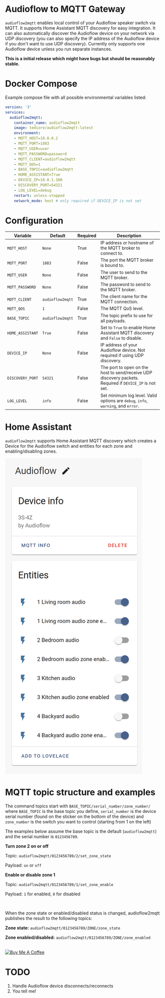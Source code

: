 # Audioflow to MQTT Gateway

`audioflow2mqtt` enables local control of your Audioflow speaker switch via MQTT. It supports Home Assistant MQTT discovery for easy integration. It can also automatically discover the Audioflow device on your network via UDP discovery (you can also specify the IP address of the Audioflow device if you don't want to use UDP discovery). Currently only supports one Audioflow device unless you run separate instances.

**This is a initial release which might have bugs but should be reasonably stable.**

# Docker Compose
Example compose file with all possible environmental variables listed:
```yaml
version: '3'
services:
  audioflow2mqtt:
    container_name: audioflow2mqtt
    image: tediore/audioflow2mqtt:latest
    environment:
    - MQTT_HOST=10.0.0.2
    - MQTT_PORT=1883
    - MQTT_USER=user
    - MQTT_PASSWORD=password
    - MQTT_CLIENT=audioflow2mqtt
    - MQTT_QOS=1
    - BASE_TOPIC=audioflow2mqtt
    - HOME_ASSISTANT=True
    - DEVICE_IP=10.0.1.100
    - DISCOVERY_PORT=54321
    - LOG_LEVEL=debug
    restart: unless-stopped
    network_mode: host # only required if DEVICE_IP is not set
```

# Configuration
| Variable | Default | Required | Description |
|----------|---------|----------|-------------|
| `MQTT_HOST` | `None` | True | IP address or hostname of the MQTT broker to connect to. |
| `MQTT_PORT` | `1883` | False | The port the MQTT broker is bound to. |
| `MQTT_USER` | `None` | False | The user to send to the MQTT broker. |
| `MQTT_PASSWORD` | `None` | False | The password to send to the MQTT broker. |
| `MQTT_CLIENT` | `audioflow2mqtt` | True | The client name for the MQTT connection. |
| `MQTT_QOS` | `1` | False | The MQTT QoS level. |
| `BASE_TOPIC` | `audioflow2mqtt` | True | The topic prefix to use for all payloads. |
| `HOME_ASSISTANT` | `True` | False | Set to `True` to enable Home Assistant MQTT discovery and `False` to disable. |
| `DEVICE_IP` | `None` | False | IP address of your Audioflow device. Not required if using UDP discovery. |
| `DISCOVERY_PORT` | `54321` | False | The port to open on the host to send/receive UDP discovery packets. Required if `DEVICE_IP` is not set. |
| `LOG_LEVEL` | `info` | False | Set minimum log level. Valid options are `debug`, `info`, `warning`, and `error`. |

# Home Assistant
`audioflow2mqtt` supports Home Assistant MQTT discovery which creates a Device for the Audioflow switch and entities for each zone and enabling/disabling zones.

![Home Assistant Device screenshot](ha_screenshot.png)

# MQTT topic structure and examples
The command topics start with `BASE_TOPIC/serial_number/zone_number/` where `BASE_TOPIC` is the base topic you define, `serial_number` is the device serial number (found on the sticker on the bottom of the device) and `zone_number` is the switch you want to control (starting from 1 on the left)

The examples below assume the base topic is the default (`audioflow2mqtt`) and the serial number is `0123456789`.

**Turn zone 2 on or off**

Topic: `audioflow2mqtt/0123456789/2/set_zone_state`

Payload: `on` or `off`

**Enable or disable zone 1**

Topic: `audioflow2mqtt/0123456789/1/set_zone_enable`

Payload: `1` for enabled, `0` for disabled

<br>

When the zone state or enabled/disabled status is changed, audioflow2mqtt publishes the result to the following topics:

**Zone state:** `audioflow2mqtt/0123456789/ZONE/zone_state`

**Zone enabled/disabled:** `audioflow2mqtt/0123456789/ZONE/zone_enabled`

<br>
<a href="https://www.buymeacoffee.com/tediore" target="_blank"><img src="https://cdn.buymeacoffee.com/buttons/default-orange.png" alt="Buy Me A Coffee" height="41" width="174"></a>


# TODO
1. Handle Audioflow device disconnects/reconnects
2. You tell me!
